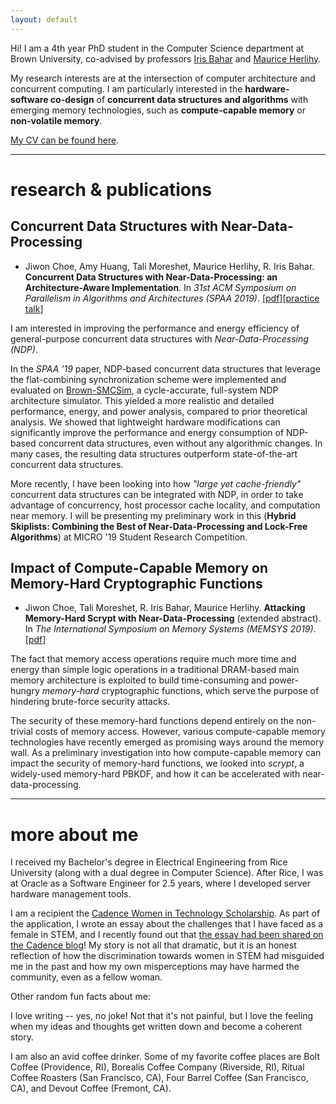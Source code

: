 ```yaml
---
layout: default
---
```


Hi! I am a 4th year PhD student in the Computer Science department at Brown University, 
co-advised by professors [Iris Bahar](https://vivo.brown.edu/display/rbahar) and [Maurice Herlihy](http://cs.brown.edu/~mph/).

My research interests are at the intersection of computer architecture and concurrent computing. 
I am particularly interested in the **hardware-software co-design** of **concurrent data structures and algorithms** with emerging memory technologies, such as **compute-capable memory** or **non-volatile memory**. 

[My CV can be found here](jiwonchoe-cv.pdf).


* * *

# research & publications

## Concurrent Data Structures with Near-Data-Processing

* Jiwon Choe, Amy Huang, Tali Moreshet, Maurice Herlihy, R. Iris Bahar. **Concurrent Data Structures with Near-Data-Processing: an Architecture-Aware Implementation**. In _31st ACM Symposium on Parallelism in Algorithms and Architectures (SPAA 2019)_. [[pdf](spaa19-choe.pdf)][[practice talk](https://youtu.be/trjnYpnq8t4)]

I am interested in improving the performance and energy efficiency of general-purpose concurrent data structures with _Near-Data-Processing (NDP)_. 

In the _SPAA '19_ paper, NDP-based concurrent data structures that leverage the flat-combining synchronization scheme were implemented and evaluated on [Brown-SMCSim](https://github.com/jiwon-choe/Brown-SMCSim), a cycle-accurate, full-system NDP architecture simulator. 
This yielded a more realistic and detailed performance, energy, and power analysis, compared to prior theoretical analysis. We showed that lightweight hardware modifications can significantly improve the performance and energy consumption of NDP-based concurrent data structures, even without any algorithmic changes. In many cases, the resulting data structures outperform state-of-the-art concurrent data structures.

More recently, I have been looking into how _"large yet cache-friendly"_ concurrent data structures can be integrated with NDP, in order to take advantage of concurrency, host processor cache locality, and computation near memory. I will be presenting my preliminary work in this (**Hybrid Skiplists: Combining the Best of Near-Data-Processing and Lock-Free Algorithms**) at MICRO '19 Student Research Competition.


## Impact of Compute-Capable Memory on Memory-Hard Cryptographic Functions

* Jiwon Choe, Tali Moreshet, R. Iris Bahar, Maurice Herlihy. **Attacking Memory-Hard Scrypt with Near-Data-Processing** (extended abstract). In _The International Symposium on Memory Systems (MEMSYS 2019)_. [[pdf](memsys19-choe.pdf)]

The fact that memory access operations require much more time and energy than simple logic operations in a traditional DRAM-based main memory architecture is exploited to build time-consuming and power-hungry _memory-hard_ cryptographic functions, which serve the purpose of hindering brute-force security attacks. 

The security of these memory-hard functions depend entirely on the non-trivial costs of memory access. However, various compute-capable memory technologies have recently emerged as promising ways around the memory wall. As a preliminary investigation into how compute-capable memory can impact the security of memory-hard functions, we looked into _scrypt_, a widely-used memory-hard PBKDF, and how it can be accelerated with near-data-processing. 

* * *

# more about me

I received my Bachelor's degree in Electrical Engineering from Rice University (along with a dual degree in Computer Science). After Rice, I was at Oracle as a Software Engineer for 2.5 years, where I developed server hardware management tools. 

I am a recipient the [Cadence Women in Technology Scholarship](https://community.cadence.com/cadence_blogs_8/b/insights-culture/posts/the-cadence-women-in-technology-scholarship-winners). As part of the application, I wrote an essay about the challenges that I have faced as a female in STEM, and I recently found out that [the essay had been shared on the Cadence blog](https://community.cadence.com/cadence_blogs_8/b/on-the-beat/posts/insights-from-the-cadence-women-in-technology-scholarship-winners)! 
My story is not all that dramatic, but it is an honest reflection of how the discrimination towards women in STEM had misguided me in the past and how my own misperceptions may have harmed the community, even as a fellow woman. 

Other random fun facts about me:

I love writing -- yes, no joke! Not that it's not painful, but I love the feeling when my ideas and thoughts get written down and become a coherent story. 

I am also an avid coffee drinker. Some of my favorite coffee places are Bolt Coffee (Providence, RI), Borealis Coffee Company (Riverside, RI), Ritual Coffee Roasters (San Francisco, CA), Four Barrel Coffee (San Francisco, CA), and Devout Coffee (Fremont, CA).

<!---I received my Bachelor's degree from [Rice University](http://www.rice.edu/), where I studied Electrical Engineering and Computer Science. 
Before coming to Brown, I was at Oracle for 2.5 years, where I worked as a Software Engineer developing server hardware management tools. 

Text can be **bold**, _italic_, or ~~strikethrough~~.

[Link to another page](./another-page.html).

There should be whitespace between paragraphs.

There should be whitespace between paragraphs. We recommend including a README, or a file with information about your project.

# Header 1

This is a normal paragraph following a header. GitHub is a code hosting platform for version control and collaboration. It lets you and others work together on projects from anywhere.

## Header 2

> This is a blockquote following a header.
>
> When something is important enough, you do it even if the odds are not in your favor.

### Header 3

```js
// Javascript code with syntax highlighting.
var fun = function lang(l) {
  dateformat.i18n = require('./lang/' + l)
  return true;
}
```

```ruby
# Ruby code with syntax highlighting
GitHubPages::Dependencies.gems.each do |gem, version|
  s.add_dependency(gem, "= #{version}")
end
```

#### Header 4

*   This is an unordered list following a header.
*   This is an unordered list following a header.
*   This is an unordered list following a header.

##### Header 5

1.  This is an ordered list following a header.
2.  This is an ordered list following a header.
3.  This is an ordered list following a header.

###### Header 6

| head1        | head two          | three |
|:-------------|:------------------|:------|
| ok           | good swedish fish | nice  |
| out of stock | good and plenty   | nice  |
| ok           | good `oreos`      | hmm   |
| ok           | good `zoute` drop | yumm  |

### There's a horizontal rule below this.

* * *

### Here is an unordered list:

*   Item foo
*   Item bar
*   Item baz
*   Item zip

### And an ordered list:

1.  Item one
1.  Item two
1.  Item three
1.  Item four

### And a nested list:

- level 1 item
  - level 2 item
  - level 2 item
    - level 3 item
    - level 3 item
- level 1 item
  - level 2 item
  - level 2 item
  - level 2 item
- level 1 item
  - level 2 item
  - level 2 item
- level 1 item

### Small image

![Octocat](https://assets-cdn.github.com/images/icons/emoji/octocat.png)

### Large image

![Branching](https://guides.github.com/activities/hello-world/branching.png)


### Definition lists can be used with HTML syntax.

<dl>
<dt>Name</dt>
<dd>Godzilla</dd>
<dt>Born</dt>
<dd>1952</dd>
<dt>Birthplace</dt>
<dd>Japan</dd>
<dt>Color</dt>
<dd>Green</dd>
</dl>

```
Long, single-line code blocks should not wrap. They should horizontally scroll if they are too long. This line should be long enough to demonstrate this.
```

```
The final element.
```
--->

